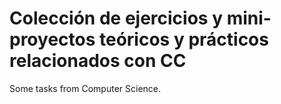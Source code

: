 # Colección de ejercicios y mini-proyectos teóricos y prácticos relacionados con CC

Some tasks from Computer Science.

